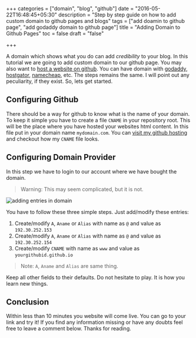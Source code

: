 +++
categories = ["domain", "blog", "github"]
date = "2016-05-22T16:48:45+05:30"
description = "Step by step guide on how to add custom domain to github pages and blogs"
tags = ["add doamin to github page", "add godaddy domain to github page"]
title = "Adding Domain to Github Pages"
toc = false
draft = "false"

+++

A domain which shows what you do can add *credibility* to your blog. In this tutorial we are going to add custom domain to our github page. You may also want to [host a website on github](..). You can have domain with [godaddy](https://www.godaddy.com), [hostgator](https://www.hostgator.com), [namecheap](https://www.namecheap.com), etc. The steps remains the same. I will point out any peculiarity, if they exist. So, lets get started.

## Configuring Github

There should be a way for github to know what is the name of your domain. To keep it simple you have to create a file `CNAME` in your repository root. This will be the place where you have hosted your websites html content. In this file put in your domain name `mydomain.com`. You can [visit my github hosting](https://github.com/ankitsinghaniyaz/ankitsinghaniyaz.github.io) and checkout how my `CNAME` file looks.

## Configuring Domain Provider

In this step we have to login to our account where we have bought the domain.

> Warning: This may seem complicated, but it is not.

![adding entries in domain](/images/domain_entry.png "TEXT")

You have to follow these three simple steps. Just add/modify these entries:

1. Create/modify `A`, `Aname` or `Alias` with name as `@`  and value as `192.30.252.153`
2. Create/modify `A`, `Aname` or `Alias` with name as `@`  and value as `192.30.252.154`
3. Create/modify `CNAME` with name as `www` and value as `yourgithubid.github.io`

> Note: `A`, `Aname` and `Alias` are same thing.

Keep all other fields to their defaults. Do not hesitate to play. It is how you learn new things.

## Conclusion

Within less than 10 minutes you website will come live. You can go to your link and try it! If you find any information missing or have any doubts feel free to leave a comment below. Thanks for reading.
